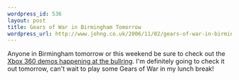 ```yaml
--- 
wordpress_id: 536
layout: post
title: Gears of War in Birmingham Tomorrow
wordpress_url: http://www.johng.co.uk/2006/11/02/gears-of-war-in-birmingham-tomorrow/
---
```

Anyone in Birmingham tomorrow or this weekend be sure to check out the <a href="http://aceybongos.spaces.live.com/blog/cns!34EFB79E92974FD2!1231.entry?_c11_blogpart_blogpart=blogview&_c=blogpart#permalink">Xbox 360 demos happening at the bullring</a>. I'm definitely going to check it out tomorrow, can't wait to play some Gears of War in my lunch break!
